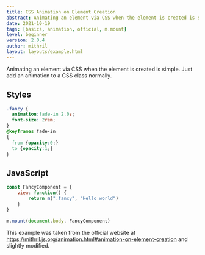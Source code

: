```yaml
---
title: CSS Animation on Element Creation
abstract: Animating an element via CSS when the element is created is simple. Just add an animation to a CSS class normally.
date: 2021-10-19
tags: [basics, animation, official, m.mount]
level: beginner
version: 2.0.4
author: mithril
layout: layouts/example.html
---
```


Animating an element via CSS when the element is created is simple. Just add an animation to a CSS class normally.

## Styles

~~~css
.fancy {
  animation:fade-in 2.0s;
  font-size: 2rem;
}
@keyframes fade-in
{
  from {opacity:0;}
  to {opacity:1;}
}
~~~

## JavaScript

~~~js
const FancyComponent = {
    view: function() {
        return m(".fancy", "Hello world")
    }
}

m.mount(document.body, FancyComponent)
~~~

This example was taken from the official website at <https://mithril.js.org/animation.html#animation-on-element-creation> and slightly modified.
